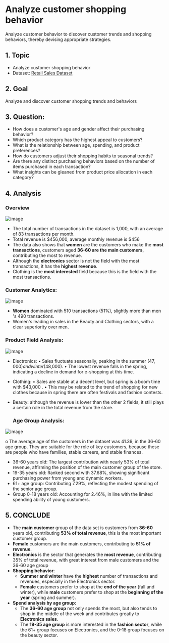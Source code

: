 # Analyze customer shopping behavior
Analyze customer behavior to discover customer trends and shopping behaviors, thereby devising appropriate strategies.
## 1. Topic
- Analyze customer shopping behavior
- Dataset: [Retail Sales Dataset](https://www.kaggle.com/datasets/mohammadtalib786/retail-sales-dataset)
## 2. Goal
Analyze and discover customer shopping trends and behaviors
## 3. Question: 
- How does a customer's age and gender affect their purchasing behavior?
- Which product category has the highest appeal to customers?
-	What is the relationship between age, spending, and product preferences? 
-	How do customers adjust their shopping habits to seasonal trends?
-	Are there any distinct purchasing behaviors based on the number of items purchased in each transaction?
-	What insights can be gleaned from product price allocation in each category?
## 4. Analysis
### Overview
![image](https://github.com/user-attachments/assets/f3af92ed-d8ef-4928-b5b2-92902b05652d)
- The total number of transactions in the dataset is 1,000, with an average of 83 transactions per month.
- Total revenue is $456,000, average monthly revenue is $456
- The data also shows that **women** are the customers who make the **most transactions**, customers aged **36-60 are the main customers**, contributing the most to revenue.
- Although the **electronics** sector is not the field with the most transactions, it has the **highest revenue**.  
- Clothing is the **most interested** field because this is the field with the most transactions.
### Customer Analytics:
 ![image](https://github.com/user-attachments/assets/1bb33256-03e9-4f37-a536-8a30ab668716)
- **Women** dominated with 510 transactions (51%), slightly more than  men 's 490 transactions.
- Women's leading in sales in the Beauty  and Clothing sectors, with a clear superiority over men.

### Product Field Analysis:
 ![image](https://github.com/user-attachments/assets/fd77acba-2c28-4c13-ab60-855daced30ff)

- Electronics:
•	Sales fluctuate seasonally, peaking in the summer ($47,000) and winter ($48,000).
•	The lowest revenue falls in the spring, indicating a decline in demand for e-shopping at this time.
- Clothing:
•	Sales are stable at a decent level, but spring is a boom time with $43,000 .
•	This may be related to the trend of shopping for new clothes because in spring there are often festivals and fashion contests.
- Beauty: although the revenue is lower than the other 2 fields, it still plays a certain role in the total revenue from the store. 

  ### Age Group Analysis:
 ![image](https://github.com/user-attachments/assets/aebf6258-a717-45e2-a054-32aaf8b07b4d)

o	The average age of the customers in the dataset was 41.39, in the 36-60 age group. They are suitable for the role of key customers, because these are people who have families, stable careers, and stable finances.

- 36-60 years old: The largest contribution with nearly 53% of total revenue, affirming the position of the main customer group of the store.
- 19-35 years old: Ranked second with 37.68%, showing significant purchasing power from young and dynamic workers.
- 61+ age group: Contributing 7.29%, reflecting the modest spending of the senior age group.
- Group 0-18 years old: Accounting for 2.46%, in line with the limited spending ability of young customers.

## 5.	CONCLUDE
- The **main customer** group of the data set is customers from **36-60** years old, contributing **53% of total revenue**, this is the most important customer group.
- **Female** customers are the main customers, contributing to **51% of revenue**.
-	**Electronics**  is the sector that generates the **most revenue**, contributing 35% of total revenue, with great interest from male customers and the 36-60 age group
-	**Shopping behavior**:
    + **Summer and winter** have the **highest** number of transactions and revenues, especially in the Electronics sector.
    + **Female** customers prefer to shop at the **end of the year** (fall and winter), while **male** customers prefer to shop at the **beginning of the year** (spring and summer).
-	**Spend analysis by age group:**
    + The **36-60 age group**  not only  spends the most, but also tends to shop in the middle of the week and contributes greatly to **Electronics sales**.
    + The **19-35 age group**  is  more interested in the **fashion sector**, while the 61+ group  focuses on Electronics, and the 0-18 group  focuses on the beauty sector.



